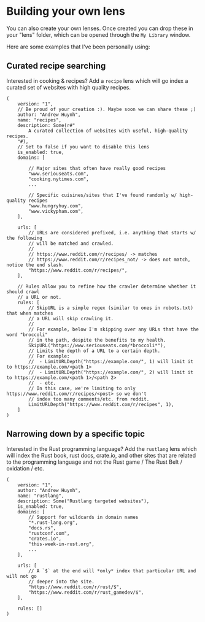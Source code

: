 # Building your own lens

You can also create your own lenses. Once created you can drop these in your "lens"
folder, which can be opened through the `My Library` window.

Here are some examples that I've been personally using:

## Curated recipe searching

Interested in cooking & recipes? Add a `recipe` lens which will go index a
curated set of websites with high quality recipes.

```rust,noplayground
(
    version: "1",
    // Be proud of your creation :). Maybe soon we can share these ;)
    author: "Andrew Huynh",
    name: "recipes",
    description: Some(r#"
        A curated collection of websites with useful, high-quality recipes.
    "#),
    // Set to false if you want to disable this lens
    is_enabled: true,
    domains: [

        // Major sites that often have really good recipes
        "www.seriouseats.com",
        "cooking.nytimes.com",
        ...

        // Specific cuisines/sites that I've found randomly w/ high-quality recipes
        "www.hungryhuy.com",
        "www.vickypham.com",
    ],

    urls: [
        // URLs are considered prefixed, i.e. anything that starts w/ the following
        // will be matched and crawled.
        //
        // https://www.reddit.com/r/recipes/ -> matches
        // https://www.reddit.com/r/recipes_not/ -> does not match, notice the end slash.
        "https://www.reddit.com/r/recipes/",
    ],

    // Rules allow you to refine how the crawler determine whether it should crawl
    // a URL or not.
    rules: [
        // SkipURL is a simple regex (similar to ones in robots.txt) that when matches
        // a URL will skip crawling it.
        //
        // For example, below I'm skipping over any URLs that have the word "broccoli"
        // in the path, despite the benefits to my health.
        SkipURL("https://www.seriouseats.com/*broccoli*"),
        // Limits the depth of a URL to a certain depth.
        // For example:
        //  - LimitURLDepth("https://example.com/", 1) will limit it to https://example.com/<path 1>
        //  - LimitURLDepth("https://example.com/", 2) will limit it to https://example.com/<path 1>/<path 2>
        //  - etc.
        // In this case, we're limiting to only https://www.reddit.com/r/recipes/<post> so we don't
        // index too many comments/etc. from reddit.
        LimitURLDepth("https://www.reddit.com/r/recipes", 1),
    ]
)
```


## Narrowing down by a specific topic

Interested in the Rust programming language? Add the `rustlang` lens which will
index the Rust book, rust docs, crate.io, and other sites that are related to the
programming language and not the Rust game / The Rust Belt / oxidation / etc.

```rust,noplayground
(
    version: "1",
    author: "Andrew Huynh",
    name: "rustlang",
    description: Some("Rustlang targeted websites"),
    is_enabled: true,
    domains: [
        // Support for wildcards in domain names
        "*.rust-lang.org",
        "docs.rs",
        "rustconf.com",
        "crates.io",
        "this-week-in-rust.org",
        ...
    ],

    urls: [
        // A `$` at the end will *only* index that particular URL and will not go
        // deeper into the site.
        "https://www.reddit.com/r/rust/$",
        "https://www.reddit.com/r/rust_gamedev/$",
    ],

    rules: []
)
```
